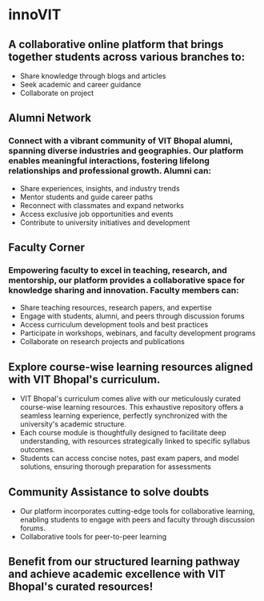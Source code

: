 # innoVIT
## A collaborative online platform that brings together students across various branches to:
- Share knowledge through blogs and articles
- Seek academic and career guidance
- Collaborate on project
## Alumni Network
### Connect with a vibrant community of VIT Bhopal alumni, spanning diverse industries and geographies. Our platform enables meaningful interactions, fostering lifelong relationships and professional growth. Alumni can:
- Share experiences, insights, and industry trends
- Mentor students and guide career paths
- Reconnect with classmates and expand networks
- Access exclusive job opportunities and events
- Contribute to university initiatives and development
## Faculty Corner
### Empowering faculty to excel in teaching, research, and mentorship, our platform provides a collaborative space for knowledge sharing and innovation. Faculty members can:
- Share teaching resources, research papers, and expertise
- Engage with students, alumni, and peers through discussion forums
- Access curriculum development tools and best practices
- Participate in workshops, webinars, and faculty development programs
- Collaborate on research projects and publications
## Explore course-wise learning resources aligned with VIT Bhopal's curriculum.
- VIT Bhopal's curriculum comes alive with our meticulously curated course-wise learning resources. This exhaustive repository offers a seamless learning experience, perfectly synchronized with the university's academic structure.
- Each course module is thoughtfully designed to facilitate deep understanding, with resources strategically linked to specific syllabus outcomes.
- Students can access concise notes, past exam papers, and model solutions, ensuring thorough preparation for assessments
## Community Assistance to solve doubts
- Our platform incorporates cutting-edge tools for collaborative learning, enabling students to engage with peers and faculty through discussion forums.
- Collaborative tools for peer-to-peer learning

## Benefit from our structured learning pathway and achieve academic excellence with VIT Bhopal's curated resources!
